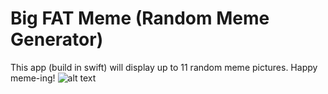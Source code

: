 # Big FAT Meme (Random Meme Generator)

This app (build in swift) will display up to 11 random meme pictures.
Happy meme-ing!
![alt text](fatMeme.gif)

